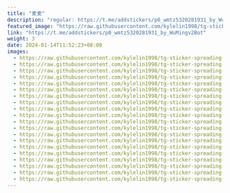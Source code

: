 ```yaml
---
title: "麦麦"
description: "regular: https://t.me/addstickers/p0_wmtz5320281931_by_WuMingv2Bot"
featured_image: "https://raw.githubusercontent.com/kylelin1998/tg-sticker-spreading-worldwide-images/main/img/9c4cad62-38aa-4662-8a04-a5ac0f980c18.jpg"
link: "https://t.me/addstickers/p0_wmtz5320281931_by_WuMingv2Bot"
weight: 3
date: 2024-01-14T11:52:23+08:00
images:
  - https://raw.githubusercontent.com/kylelin1998/tg-sticker-spreading-worldwide-images/main/img/9c4cad62-38aa-4662-8a04-a5ac0f980c18.jpg
  - https://raw.githubusercontent.com/kylelin1998/tg-sticker-spreading-worldwide-images/main/img/c9b691ea-db95-40fb-be47-ee435878514d.jpg
  - https://raw.githubusercontent.com/kylelin1998/tg-sticker-spreading-worldwide-images/main/img/e67e0e1f-20b7-443d-9c59-ed1f27f11059.jpg
  - https://raw.githubusercontent.com/kylelin1998/tg-sticker-spreading-worldwide-images/main/img/499f802a-179e-4940-a5c7-7a65cd1e4a42.jpg
  - https://raw.githubusercontent.com/kylelin1998/tg-sticker-spreading-worldwide-images/main/img/d22642c9-24cd-4338-a499-8efe383a3901.jpg
  - https://raw.githubusercontent.com/kylelin1998/tg-sticker-spreading-worldwide-images/main/img/d114528f-fcef-4cfb-a7c5-2e7a085403c9.jpg
  - https://raw.githubusercontent.com/kylelin1998/tg-sticker-spreading-worldwide-images/main/img/9c79f3f0-9946-4315-9e5c-cdf5e57656bb.jpg
  - https://raw.githubusercontent.com/kylelin1998/tg-sticker-spreading-worldwide-images/main/img/183818fd-e7f1-4b7e-bf59-be5f837b9db7.jpg
  - https://raw.githubusercontent.com/kylelin1998/tg-sticker-spreading-worldwide-images/main/img/162aef49-2f61-4f80-80d8-375803f6e6a9.jpg
  - https://raw.githubusercontent.com/kylelin1998/tg-sticker-spreading-worldwide-images/main/img/634098b9-b687-49f9-a393-d977f79072e3.jpg
  - https://raw.githubusercontent.com/kylelin1998/tg-sticker-spreading-worldwide-images/main/img/f7ced29b-9990-412e-9dfa-79030e3c4482.jpg
  - https://raw.githubusercontent.com/kylelin1998/tg-sticker-spreading-worldwide-images/main/img/dfe4be02-2d7e-45a1-8551-a9f3b5c66c08.jpg
  - https://raw.githubusercontent.com/kylelin1998/tg-sticker-spreading-worldwide-images/main/img/72c43021-b3b3-40a0-8032-8f2478218a55.jpg
  - https://raw.githubusercontent.com/kylelin1998/tg-sticker-spreading-worldwide-images/main/img/f3d55c1d-d6f0-492c-bd38-30bdbd1e921d.jpg
  - https://raw.githubusercontent.com/kylelin1998/tg-sticker-spreading-worldwide-images/main/img/d86416f0-f667-4525-956c-b11aba1fa99c.jpg
  - https://raw.githubusercontent.com/kylelin1998/tg-sticker-spreading-worldwide-images/main/img/a6a8cce2-6a16-47d4-992e-b0e4cefcce34.jpg
  - https://raw.githubusercontent.com/kylelin1998/tg-sticker-spreading-worldwide-images/main/img/0dc4da62-2c1f-4fd0-ad1e-ea3df01a10b5.jpg
  - https://raw.githubusercontent.com/kylelin1998/tg-sticker-spreading-worldwide-images/main/img/6bf3585d-ec95-4918-b428-1c123185a635.jpg
  - https://raw.githubusercontent.com/kylelin1998/tg-sticker-spreading-worldwide-images/main/img/9443af41-b21e-4ad3-b5bf-ad3b0343c945.jpg
  - https://raw.githubusercontent.com/kylelin1998/tg-sticker-spreading-worldwide-images/main/img/f1ade577-a80c-47a0-a8da-b48320ed03b6.jpg
---
```

